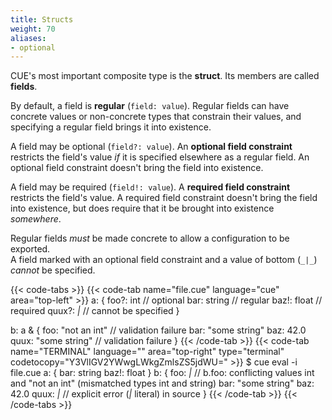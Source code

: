 ```yaml
---
title: Structs
weight: 70
aliases:
- optional
---
```


CUE's most important composite type is the **struct**.
Its members are called **fields**.

By default, a field is **regular** (`field: value`).
Regular fields can have concrete values or non-concrete types that constrain
their values,
and specifying a regular field brings it into existence.

A field may be optional (`field?: value`).
An **optional field constraint** restricts the field's value *if* it is
specified elsewhere as a regular field.
An optional field constraint doesn't bring the field into existence.

A field may be required (`field!: value`).
A **required field constraint** restricts the field's value.
A required field constraint doesn't bring the field into existence,
but does require that it be brought into existence *somewhere*.

Regular fields *must* be made concrete to allow a configuration to be exported.\
A field marked with an optional field constraint and a value of bottom (`_|_`)
*cannot* be specified.

{{< code-tabs >}}
{{< code-tab name="file.cue" language="cue" area="top-left" >}}
a: {
	foo?:  int    // optional
	bar:   string // regular
	baz!:  float  // required
	quux?: _|_    // cannot be specified
}

b: a & {
	foo:  "not an int" // validation failure
	bar:  "some string"
	baz:  42.0
	quux: "some string" // validation failure
}
{{< /code-tab >}}
{{< code-tab name="TERMINAL" language="" area="top-right" type="terminal" codetocopy="Y3VlIGV2YWwgLWkgZmlsZS5jdWU=" >}}
$ cue eval -i file.cue
a: {
    bar:  string
    baz!: float
}
b: {
    foo:  _|_ // b.foo: conflicting values int and "not an int" (mismatched types int and string)
    bar:  "some string"
    baz:  42.0
    quux: _|_ // explicit error (_|_ literal) in source
}
{{< /code-tab >}}
{{< /code-tabs >}}
